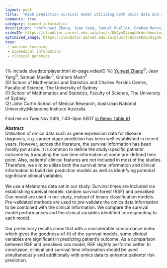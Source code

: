 ```yaml
---
layout: post
title:  "Risk prediction survival model utilising both omics data and clinical data "
comments: true
category: biomed_informatics
description: "<b>Yunwei Zhang, Jean Yang, Samuel Mueller, Graham Mann</b><br/>Utilisation of omics data such as gene expression ..."
videoID: https://cloudstor.aarnet.edu.au/plus/s/OW4ymDlioqUHrAe/download
optimized_image: https://cloudstor.aarnet.edu.au/plus/s/8ZlSXQXpJd3guAx/download
tags:
 - machine learning
 - biomedical informatics
 - clinical genomics
---
```

{% include cloudstorplayer.html id=page.videoID %}
<u>Yunwei Zhang</u><sup>0</sup>, Jean Yang<sup>0</sup>, Samuel Mueller<sup>1</sup>, Graham Mann<sup>2</sup><br/>
\(0\) School of Mathematics and Statistics and Charles Perkins Centre, Faculty of Science, The University of Sydney<br/>
\(1\) School of Mathematics and Statistics, Faculty of Science, The University of Sydney<br/>
\(2\) John Curtin School of Medical Research, Australian National University;Melanoma Institute Australia

Find me on Tues Nov 24th, 1:40-3pm AEDT [in Remo, table 61](https://live.remo.co/e/abacbs2020-day-1/register)

<b>Abstract</b><br/>
Utilisation of omics data such as gene expression data for disease diagnosis, e.g. cancer stage prediction has been well established in recent years. However, across the literature, the survival information has been mostly put aside. It is common to define the study-specific patients’ outcome by truncating the raw time information at some pre-defined time point. Also, patients’ clinical features are not included in most of the studies. Therefore, we aim to utilise both the survival time information and clinical information to build risk prediction models as well as identifying potential significant clinical variables. <br/><br/>We use a Melanoma data set in our study. Survival times are included via establishing survival models: random survival forest \(RSF\) and penalised Cox model are used in our study, instead of binary classification models. Pre-validated methods are used to pre-validate the omics data information to be combined with the clinical information. We compare the survival model performances and the clinical variables identified corresponding to each model. <br/><br/>Our preliminary results show that with a considerable concordance index which gives the goodness-of-fit of the survival models, some clinical variables are significant in predicting patient’s outcome. As a comparison between RSF and penalised cox model, RSF slightly performs better. In conclusion, clinical and survival time information should be used simultaneously and additionally with omics data to enhance patients’ risk prediction. <br/>
